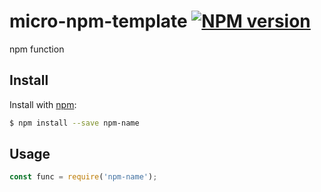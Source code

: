 # micro-npm-template [![NPM version](https://img.shields.io/npm/v/npm-name.svg?style=flat)](https://www.npmjs.com/package/npm-name)

npm function

## Install

Install with [npm](https://www.npmjs.com/):

```sh
$ npm install --save npm-name
```

## Usage

```js
const func = require('npm-name');
```